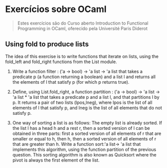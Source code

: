 # Exercícios sobre OCaml
> Estes exercícios são do Curso aberto Introduction to Functional Programming in OCaml, oferecido pela Université Paris Diderot

##  Using fold to produce lists

The idea of this exercise is to write functions that iterate on lists, using the fold_left and fold_right functions from the List module.

1. Write a function filter : ('a -> bool) -> 'a list -> 'a list that takes a predicate p (a function returning a boolean) and a list l and returns all the elements of l that satisfy p (for which p returns true).

2. Define, using List.fold_right, a function partition : ('a -> bool) -> 'a list -> 'a list * 'a list that takes a predicate p and a list l, and that partitions l by p. It returns a pair of two lists (lpos,lneg), where lpos is the list of all elements of l that satisfy p, and lneg is the list of all elements that do not satisfy p.

3. One way of sorting a list is as follows:
        The empty list is already sorted.
        If the list l has a head h and a rest r, then a sorted version of l can be obtained in three parts:
            first a sorted version of all elements of r that are smaller or equal to h,
            then h,
            then a sorted version of all elements of r that are greater than h.
    Write a function sort:'a list-> 'a list that implements this algorithm, using the function partition of the previous question. This sorting algorithm is also known as Quicksort where the pivot is always the first element of the list.

